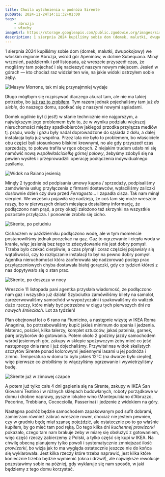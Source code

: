 ```yaml
---
title: Chwila wytchnienia u podnóża Sirente
pubDate: 2024-11-24T14:11:32+01:00
tags:
    - abruzja
    - włochy
imageUrl: https://storage.googleapis.com/public.zgodowie.org/images/sirente-1.jpg
description: 1 sierpnia 2024 kupiliśmy sobie dom (domek, malutki, dwupokojowy) we włoskim regionie Abruzja, wśród gór Apeninów, w dolinie Subequana. Minął wrzesień, październik i pół listopada, aż wreszcie przyszedł czas, że mogliśmy tam pojechać i się nacieszyć naszym nowym miejscem. Jesień w górach &mdash; kto chociaż raz widział ten wie, na jakie widoki ostrzyłem sobie zęby.
---
```


1 sierpnia 2024 kupiliśmy sobie dom (domek, malutki, dwupokojowy) we włoskim regionie Abruzja, wśród gór Apeninów, w dolinie Subequana. Minął wrzesień, październik i pół listopada, aż wreszcie przyszedł czas, że mogliśmy tam pojechać i się nacieszyć naszym nowym miejscem. Jesień w górach &mdash; kto chociaż raz widział ten wie, na jakie widoki ostrzyłem sobie zęby.

![Masyw Morrone, tak mi się przynajmniej wydaje](https://storage.googleapis.com/public.zgodowie.org/images/apeniny-pod-raiano.jpg)

Długo mógłbym się rozpisywać dlaczego akurat tam, ale nie ma takiej potrzeby, bo [już raz to zrobiłem](/blog/2024/07/sole-mare-vacanze). Tym razem jednak pojechaliśmy tam już _do siebie_, do naszego domu, spotkać się z naszymi nowymi sąsiadami.

Domek ogólnie był (i jest!) w stanie technicznie nie najgorszym, a największym jego problemem było to, że w wyniku podziału większej nieruchomości między spadkobierców jakiegoś przodka przyłącza mediów tj. prądu, wody i gazu były nadal doprowadzone do sąsiada z dołu, a dalej instalacja była już wspólna. Przez lata nie było to problemem, bo właściciele obu części byli stosunkowo bliskimi krewnymi, no ale gdy przyszedł czas sprzedaży, to połowa trafiła w ręce obcych. Z niejakim trudem udało mi się namówić nową _współwłaścicielkę górnej połowy_, żebyśmy zdobyli się na pewien wysiłek i przeprowadzili operację podłączenia indywidualnego zasilania.

![Widok na Raiano jesienią](https://storage.googleapis.com/public.zgodowie.org/images/raiano-jesienne.jpg)

Minęły 2 tygodnie od podpisania umowy kupna / sprzedaży, podpisaliśmy zamówienia usług przyłączenia z firmami dostawców, wpłaciliśmy zaliczki dosłownie dzień czy dwa przed _Ferragosto_... I zapadła cisza. Tak nam minął sierpień. We wrześniu pojawiła się nadzieja, że coś tam się może wreszcie ruszy, bo w pierwszych dniach miesiąca dostaliśmy informację, że podłączono nam prąd, a przy okazji założono też skrzynki na wszystkie pozostałe przyłącza. I ponownie zrobiło się cicho.

![Sirente, po południu](https://storage.googleapis.com/public.zgodowie.org/images/sirente-1.jpg)

Cichaczem w październiku podłączono wodę, ale w tym momencie postanowiliśmy jednak poczekać na gaz. Gaz to ogrzewanie i ciepła woda w kranie, więc jesienią bez tego to zdecydowanie nie jest dobry pomysł. Trzeba było czekać cierpliwie, a czas płynął i coraz częściej pojawiały się wątpliwości, czy to rozłączanie instalacji to był na pewno dobry pomysł. Agentka nieruchomości która zaoferowała się nadzorować postęp prac przyłączeniowych chyba dostawała białej gorączki, gdy co tydzień któreś z nas dopytywało się o stan prac.

![Sirente, po deszczu w nocy](https://storage.googleapis.com/public.zgodowie.org/images/sirente-2.jpg)

Wreszcie 11 listopada pani agentka przysłała wiadomość, że podłączono nam gaz i wszystko już działa! Szybciutko zamówiliśmy bilety na samolot, zarezerwowaliśmy samochód w wypożyczalni i spakowaliśmy do walizek dużo rzeczy, które miały być potrzebne w ciągu tych pierwszych dni _na nowych śmieciach_. Lot za tydzień!

Plan obejnował lot o 6 rano na Fiumicino, a następnie wizytę w IKEA Roma Anagnina, bo potrzebowaliśmy kupić jakieś minimum do spania i jedzenia. Materac, pościel, kilka talerzy, komplet sztućców, jakaś patelnia, garnek, parę przyborów do gotowania. Potem około 2 godziny jazdy samochodem wśród jesiennych gór, zakupy w sklepie spożywczym żeby mieć co jeść następnego dnia rano i już dojechaliśmy. Przywitał nas widok skalistych szczytów Sirente ponad kolorowymi jesiennymi lasami u jej podnóża i zimno. Temperatura w domu to było jakieś 12&deg;C (na dworze było cieplej), więc pierwsze co zrobiliśmy to włączyliśmy ogrzewanie i wywietrzyliśmy budę.

![Sirente już w zimowej czapce](https://storage.googleapis.com/public.zgodowie.org/images/sirente-3.jpg)

A potem już tylko całe 4 dni gapienia się na Sirente, zakupy w IKEA San Giovanni Teatino i w różnych sklepach budowlanych, roboty porządkowe w domu i drobne naprawy, pyszne lokalne wino (Montepulciano d'Abruzzo, Pecorino, Trebbiano, Cococciolla, Passerina) i jedzenie z widokiem na góry.

Następna podróż będzie samochodem zapakowanym pod sufit dobrami, zamierzam również zabrać wreszcie rower, chociaż nie jestem pewnien, czy w grudniu będę miał szansę pojeździć, ale ostatecznie po to go właśnie kupiłem, by go mieć tam pod ręką. Do tego kilka dni _kuchennej prowizorki_ pokazało, czego tam nam brakuje żeby w miarę się obsłużyć z gotowaniem, więc część rzeczy zabierzemy z Polski, a tylko część się kupi w IKEA. Na chwilę obecną planujemy tylko powoli i systematycznie zmniejszać ilość _prowizorki_, bo wizja jak to ma wygląda ostatecznie jeszcze nie do końca się wyklarowała. Jest kilka rzeczy które trzeba naprawić, jest kilka które koniecznie trzeba będzie wymienić (okna i drzwi!), ale największe rewolucje pozostawimy sobie na później, gdy wyklaruje się nam sposób, w jaki będziemy z tego domu korzystać.

